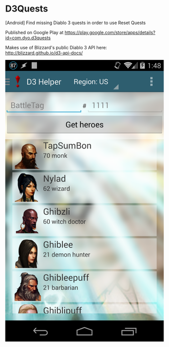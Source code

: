 D3Quests
========

[Android] Find missing Diablo 3 quests in order to use Reset Quests

Published on Google Play at https://play.google.com/store/apps/details?id=com.dyo.d3quests

Makes use of Blizzard's public Diablo 3 API here: http://blizzard.github.io/d3-api-docs/

![](https://raw.githubusercontent.com/dyouyang/D3Quests/screenshots/v1-5/phone-1.PNG)
